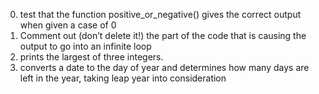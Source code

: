 0. test that the function positive_or_negative() gives the correct output when given a case of 0
1. Comment out (don’t delete it!) the part of the code that is causing the output to go into an infinite loop
2. prints the largest of three integers.
3. converts a date to the day of year and determines how many days are left in the year, taking leap year into consideration
